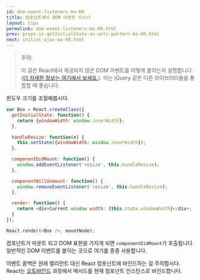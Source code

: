 ```yaml
---
id: dom-event-listeners-ko-KR
title: 컴포넌트에서 DOM 이벤트 리스너
layout: tips
permalink: dom-event-listeners-ko-KR.html
prev: props-in-getInitialState-as-anti-pattern-ko-KR.html
next: initial-ajax-ko-KR.html
---
```


> 주의:
>
> 이 글은 React에서 제공되지 않은 DOM 이벤트를 어떻게 붙이는지 설명합니다. ([더 자세한 정보는 여기에서 보세요.](/react/docs/events-ko-KR.html)). 이는 jQuery 같은 다른 라이브러리들을 통합할 때 좋습니다.

윈도우 크기를 조절해봅시다.

```js
var Box = React.createClass({
  getInitialState: function() {
    return {windowWidth: window.innerWidth};
  },

  handleResize: function(e) {
    this.setState({windowWidth: window.innerWidth});
  },

  componentDidMount: function() {
    window.addEventListener('resize', this.handleResize);
  },

  componentWillUnmount: function() {
    window.removeEventListener('resize', this.handleResize);
  },

  render: function() {
    return <div>Current window width: {this.state.windowWidth}</div>;
  }
});

React.render(<Box />, mountNode);
```

컴포넌트가 마운트 되고 DOM 표현을 가지게 되면 `componentDidMount`가 호출됩니다. 일반적인 DOM 이벤트를 붙이는 곳으로 여기를 종종 사용합니다.

이벤트 콜백은 원래 엘리먼트 대신 React 컴포넌트에 바인드하는 걸 주의합시다. React는 [오토바인드](/react/docs/interactivity-and-dynamic-uis-ko-KR.html#under-the-hood-autobinding-and-event-delegation) 과정에서 메서드를 현재 컴포넌트 인스턴스로 바인드합니다.

